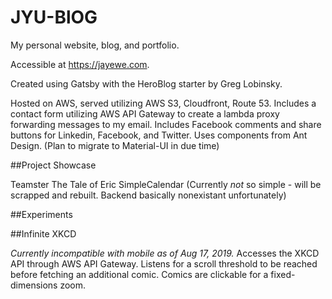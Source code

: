 # JYU-BlOG
My personal website, blog, and portfolio.

Accessible at https://jayewe.com.

Created using Gatsby with the HeroBlog starter by Greg Lobinsky.

Hosted on AWS, served utilizing AWS S3, Cloudfront, Route 53.
Includes a contact form utilizing AWS API Gateway to create a lambda proxy forwarding messages to my email.
Includes Facebook comments and share buttons for Linkedin, Facebook, and Twitter.
Uses components from Ant Design. (Plan to migrate to Material-UI in due time)

##Project Showcase

Teamster
The Tale of Eric
SimpleCalendar (Currently _not_ so simple - will be scrapped and rebuilt. Backend basically nonexistant unfortunately)

##Experiments

##Infinite XKCD

_Currently incompatible with mobile as of Aug 17, 2019._
Accesses the XKCD API through AWS API Gateway. Listens for a scroll threshold to be reached before fetching an additional comic. 
Comics are clickable for a fixed-dimensions zoom. 



